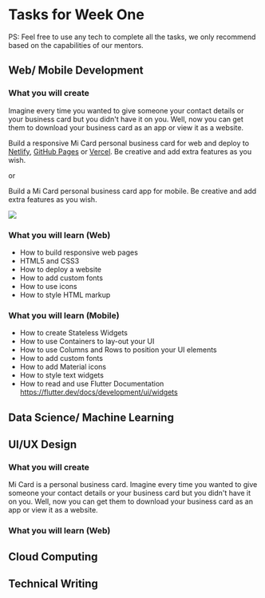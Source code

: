 # Tasks for Week One

PS: Feel free to use any tech to complete all the tasks, we only recommend based on the capabilities of our mentors.

## Web/ Mobile Development

### What you will create

Imagine every time you wanted to give someone your contact details or your business card but you didn't have it on you. Well, now you can get them to download your business card as an app or view it as a website.

Build a responsive Mi Card personal business card for web and deploy to [Netlify](https://netlify.com/), [GitHub Pages](https://pages.github.com/) or [Vercel](https://vercel.com). Be creative and add extra features as you wish.

or

Build a Mi Card personal business card app for mobile. Be creative and add extra features as you wish.

![](https://github.com/devclokoja/weekly-challenges/blob/master/_assets/Screenshot_20200519-191605.png?raw=true)

### What you will learn (Web)

- How to build responsive web pages
- HTML5 and CSS3
- How to deploy a website
- How to add custom fonts
- How to use icons
- How to style HTML markup

### What you will learn (Mobile)

- How to create Stateless Widgets
- How to use Containers to lay-out your UI
- How to use Columns and Rows to position your UI elements
- How to add custom fonts
- How to add Material icons
- How to style text widgets
- How to read and use Flutter Documentation https://flutter.dev/docs/development/ui/widgets

## Data Science/ Machine Learning

## UI/UX Design

### What you will create

Mi Card is a personal business card. Imagine every time you wanted to give someone your contact details or your business card but you didn't have it on you. Well, now you can get them to download your business card as an app or view it as a website.

### What you will learn (Web)

## Cloud Computing

## Technical Writing

